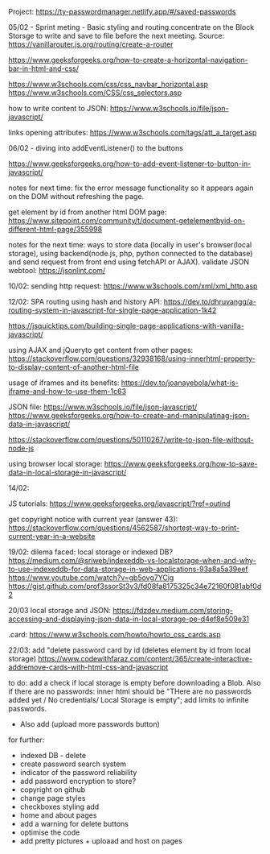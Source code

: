 Project: https://ty-passwordmanager.netlify.app/#/saved-passwords


05/02 - Sprint meting - Basic styling and routing.concentrate on the Block Storsge to write and save to file before the next meeting.
Source: https://vanillarouter.js.org/routing/create-a-router

https://www.geeksforgeeks.org/how-to-create-a-horizontal-navigation-bar-in-html-and-css/

https://www.w3schools.com/css/css_navbar_horizontal.asp
https://www.w3schools.com/CSS/css_selectors.asp

how to write content to JSON: https://www.w3schools.io/file/json-javascript/

links opening attributes: https://www.w3schools.com/tags/att_a_target.asp


06/02 - diving into addEventListener() to the buttons

https://www.geeksforgeeks.org/how-to-add-event-listener-to-button-in-javascript/

notes for next time: fix the error message functionality so it appears again on the DOM without refreshing the page.

get element by id from another html DOM page: https://www.sitepoint.com/community/t/document-getelementbyid-on-different-html-page/355998

notes for the next time: ways to store data (locally in user's browser(local storage), using backend(node.js, php, python connected to the database) and send request from front end using fetchAPI or AJAX).
validate JSON webtool: https://jsonlint.com/


10/02: sending http request: https://www.w3schools.com/xml/xml_http.asp

12/02: SPA routing using hash and history API: https://dev.to/dhruvangg/a-routing-system-in-javascript-for-single-page-application-1k42

https://jsquicktips.com/building-single-page-applications-with-vanilla-javascript/

using AJAX and jQueryto get content from other pages: https://stackoverflow.com/questions/32938168/using-innerhtml-property-to-display-content-of-another-html-file

usage of iframes and its benefits: https://dev.to/joanayebola/what-is-iframe-and-how-to-use-them-1c63

JSON file: https://www.w3schools.io/file/json-javascript/
https://www.geeksforgeeks.org/how-to-create-and-manipulatinag-json-data-in-javascript/

https://stackoverflow.com/questions/50110267/write-to-json-file-without-node-js

using browser local storage: https://www.geeksforgeeks.org/how-to-save-data-in-local-storage-in-javascript/

14/02: 

JS tutorials: https://www.geeksforgeeks.org/javascript/?ref=outind

get copyright notice with current year (answer 43): https://stackoverflow.com/questions/4562587/shortest-way-to-print-current-year-in-a-website

19/02: dilema faced: local storage or indexed DB?
https://medium.com/@sriweb/indexeddb-vs-localstorage-when-and-why-to-use-indexeddb-for-data-storage-in-web-applications-93a8a5a39eef
https://www.youtube.com/watch?v=gb5ovg7YCig
https://gist.github.com/prof3ssorSt3v3/fd08fa8175325c34e72160f081abf0d2


20/03 local storage and JSON: https://fdzdev.medium.com/storing-accessing-and-displaying-json-data-in-local-storage-pe-d4ef8e509e31

.card: https://www.w3schools.com/howto/howto_css_cards.asp


22/03: add "delete password card by id (deletes element by id from local storage)
https://www.codewithfaraz.com/content/365/create-interactive-addremove-cards-with-html-css-and-javascript

to do: add a check if local storage is empty before downloading a Blob. Also if there are no passwords: inner html should be "THere are no passwords added yet / No credentials/ Local Storage is empty";
add limits to infinite passwords.
- Also add (upload more passwords button)

for further:
- indexed DB - delete
- create password search system
- indicator of the password reliability
- add password encryption to store?
- copyright on github
- change page styles
- checkboxes styling add
- home and about pages
- add a warning for delete buttons
- optimise the code
- add pretty pictures + uploaad and host on pages